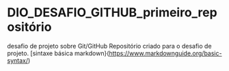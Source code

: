 # DIO_DESAFIO_GITHUB_primeiro_repositório
desafio de projeto sobre Git/GitHub
Repositório criado para o desafio de projeto.
[sintaxe básica markdown}(https://www.markdownguide.org/basic-syntax/)

